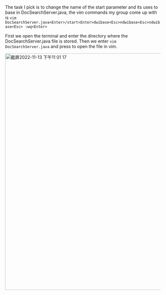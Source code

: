 The task I pick is to change the name of the start parameter and its uses to base in DocSearchServer.java, the vim commands my group come up with is `vim DocSearchServer.java<Enter>/start<Enter>dwibase<Esc>ndwibase<Esc>ndwibase<Esc> :wq<Enter>`

First we open the terminal and enter the directory where the DocSearchServer.java file is stored. Then we enter `vim DocSearchServer.java` and press <Enter> to open the file in vim.
  

<img width="765" alt="截屏2022-11-13 下午11 01 17" src="https://user-images.githubusercontent.com/114268165/201596884-5452f7ae-1ded-45bd-a488-fd5123e11d7d.png">

